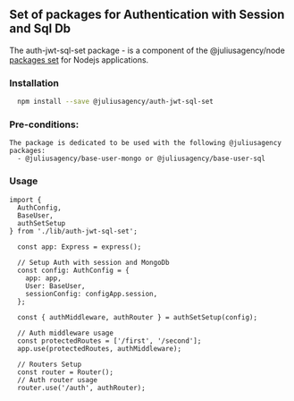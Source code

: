 ## Set of packages for Authentication with Session and Sql Db

The auth-jwt-sql-set package - is a component of the @juliusagency/node [packages set](https://github.com/JuliusAgency/node-packages-set) for Nodejs applications.  

<!-- <p>
  <a href="https://www.npmjs.com/package/@juliusagency/auth-jwt-sql-set" target="_blank">
    <img alt="Version" src="https://img.shields.io/npm/v/@juliusagency/auth-jwt-sql-set.svg">
  </a>
  <a href="https://github.com/JuliusAgency/auth-jwt-sql-set#readme" target="_blank">
    <img alt="Documentation" src="https://img.shields.io/badge/documentation-yes-brightgreen.svg" />
  </a>
  <a href="https://github.com/JuliusAgency/auth-jwt-sql-set/graphs/commit-activity" target="_blank">
    <img alt="Maintenance" src="https://img.shields.io/badge/Maintained%3F-yes-green.svg" />
  </a>
  <a href="https://github.com/JuliusAgency/auth-jwt-sql-set/blob/master/LICENSE" target="_blank">
    <img alt="License: MIT" src="https://img.shields.io/badge/License-MIT-yellow.svg" />
  </a>
</p> -->

### Installation
```bash
  npm install --save @juliusagency/auth-jwt-sql-set
```

### Pre-conditions:
```
The package is dedicated to be used with the following @juliusagency packages:
  - @juliusagency/base-user-mongo or @juliusagency/base-user-sql
```

### Usage  
```
import {
  AuthConfig,
  BaseUser,
  authSetSetup
} from './lib/auth-jwt-sql-set';

  const app: Express = express();

  // Setup Auth with session and MongoDb
  const config: AuthConfig = {
    app: app,
    User: BaseUser,
    sessionConfig: configApp.session,
  };

  const { authMiddleware, authRouter } = authSetSetup(config);

  // Auth middleware usage
  const protectedRoutes = ['/first', '/second'];
  app.use(protectedRoutes, authMiddleware);

  // Routers Setup
  const router = Router();
  // Auth router usage
  router.use('/auth', authRouter);

```